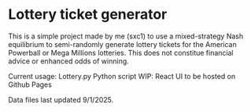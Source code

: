 # Lottery ticket generator
This is a simple project made by me (sxc1) to use a mixed-strategy Nash equilibrium to semi-randomly generate lottery tickets for the American Powerball or Mega Millions lotteries. This does not constitue financial advice or enhanced odds of winning.

Current usage: Lottery.py Python script
WIP: React UI to be hosted on Github Pages

Data files last updated 9/1/2025.
